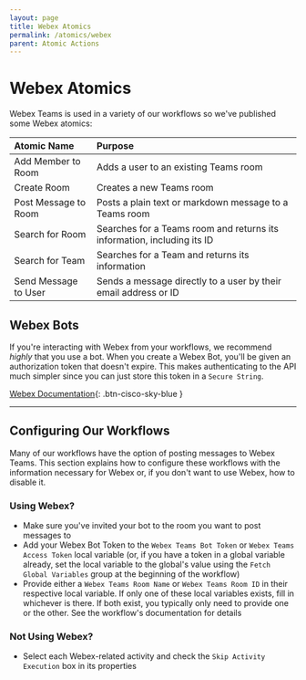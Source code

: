 ```yaml
---
layout: page
title: Webex Atomics
permalink: /atomics/webex
parent: Atomic Actions
---
```


# Webex Atomics
Webex Teams is used in a variety of our workflows so we've published some Webex atomics:

| Atomic Name | Purpose |
|:------------|:--------|
| Add Member to Room | Adds a user to an existing Teams room |
| Create Room | Creates a new Teams room |
| Post Message to Room | Posts a plain text or markdown message to a Teams room |
| Search for Room | Searches for a Teams room and returns its information, including its ID |
| Search for Team | Searches for a Team and returns its information |
| Send Message to User | Sends a message directly to a user by their email address or ID |

## Webex Bots
If you're interacting with Webex from your workflows, we recommend *highly* that you use a bot. When you create a Webex Bot, you'll be given an authorization token that doesn't expire. This makes authenticating to the API much simpler since you can just store this token in a `Secure String`.

[<i class="fa fa-robot mr-1"></i> Webex Documentation](https://developer.webex.com/docs/bots){: .btn-cisco-sky-blue }

---

## Configuring Our Workflows
Many of our workflows have the option of posting messages to Webex Teams. This section explains how to configure these workflows with the information necessary for Webex or, if you don't want to use Webex, how to disable it.

### Using Webex?
* Make sure you've invited your bot to the room you want to post messages to
* Add your Webex Bot Token to the `Webex Teams Bot Token` or `Webex Teams Access Token` local variable (or, if you have a token in a global variable already, set the local variable to the global's value using the `Fetch Global Variables` group at the beginning of the workflow)
* Provide either a `Webex Teams Room Name` or `Webex Teams Room ID` in their respective local variable. If only one of these local variables exists, fill in whichever is there. If both exist, you typically only need to provide one or the other. See the workflow's documentation for details

### Not Using Webex?
* Select each Webex-related activity and check the `Skip Activity Execution` box in its properties
